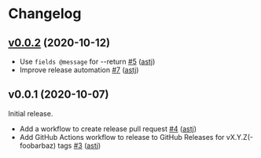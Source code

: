 # Changelog

## [v0.0.2](https://github.com/mackerelio-labs/check-aws-cloudwatch-logs-insights/compare/v0.0.1...v0.0.2) (2020-10-12)

* Use `fields @message` for --return [#5](https://github.com/mackerelio-labs/check-aws-cloudwatch-logs-insights/pull/5) ([astj](https://github.com/astj))
* Improve release automation [#7](https://github.com/mackerelio-labs/check-aws-cloudwatch-logs-insights/pull/7) ([astj](https://github.com/astj))

## v0.0.1 (2020-10-07)

Initial release.

* Add a workflow to create release pull request [#4](https://github.com/mackerelio-labs/check-aws-cloudwatch-logs-insights/pull/4) ([astj](https://github.com/astj))
* Add GitHub Actions workflow to release to GitHub Releases for vX.Y.Z(-foobarbaz) tags [#3](https://github.com/mackerelio-labs/check-aws-cloudwatch-logs-insights/pull/3) ([astj](https://github.com/astj))
